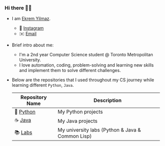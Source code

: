 ### Hi there 👋🏻

- I am [Ekrem Yilmaz](https://www.linkedin.com/in/ekrem-yilmaz-110940219/).
  * 📸 [Instagram](https://www.instagram.com/by_aekrem/)
  * ✉️ [Email](https://www.arifekremwork@gmail.com)

- Brief intro about me:
  * I'm a 2nd year Computer Science student @ Toronto Metropolitan University.
  * I love automation, coding, problem-solving and learning new skills and implement them to solve different challenges.
    
- Below are the repositories that I used throughout my CS journey while learning different `Python`, `Java`.

  | Repository Name | Description  |
  | ------ | ------ |
  | 🐍 [Python](https://github.com/arifekrem/Python) | My Python projects |
  | ☕️ [Java](https://github.com/arifekrem/Java) | My Java projects |
  | 📚 [Labs](https://github.com/arifekrem/Labs) | My university labs (Python & Java & Common Lisp)|
